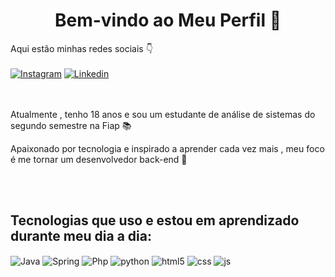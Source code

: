 <!-- Título -->
<h1 align="center">Bem-vindo ao Meu Perfil 👋</h1>

Aqui estão minhas redes sociais 👇<br>
<br>
[![Instagram](https://img.shields.io/badge/Instagram-E4405F?style=for-the-badge&logo=instagram&logoColor=white)](https://instagram.com/vini.monteiro_)
[![Linkedin](https://img.shields.io/badge/LinkedIn-0077B5?style=for-the-badge&logo=linkedin&logoColor=white)](https://linkedin.com/in/vinimanfrin)
<br>
<br>
<br>
<p>Atualmente , tenho 18 anos e sou um estudante de análise de sistemas do segundo semestre na Fiap 📚</p>
<p>Apaixonado por tecnologia e inspirado a aprender cada vez mais , meu foco é me tornar um desenvolvedor back-end 🚀</p>
<br>
<br>
<h2>Tecnologias que uso e estou em aprendizado durante meu dia a dia:</h2>
<div style="display: inline_block">
  <img align="center" alt="Java" src="https://img.shields.io/badge/Java-ED8B00?style=for-the-badge&logo=openjdk&logoColor=white" />
  <img align="center" alt="Spring" src="https://img.shields.io/badge/Spring-6DB33F?style=for-the-badge&logo=spring&logoColor=white" />
  <img align="center" alt="Php" src="https://img.shields.io/badge/PHP-777BB4?style=for-the-badge&logo=php&logoColor=white" />
  <img align="center" alt="python" src="https://img.shields.io/badge/Python-14354C?style=for-the-badge&logo=python&logoColor=white" />
  <img align="center" alt="html5" src="https://img.shields.io/badge/HTML5-E34F26?style=for-the-badge&logo=html5&logoColor=white" />
  <img align="center" alt="css" src="https://img.shields.io/badge/CSS3-1572B6?style=for-the-badge&logo=css3&logoColor=white" />
  <img align="center" alt="js" src="https://img.shields.io/badge/JavaScript-F7DF1E?style=for-the-badge&logo=javascript&logoColor=black" />
</div><br/>
